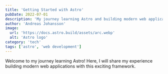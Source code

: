```yaml
---
title: 'Getting Started with Astro'
pubDate: 2022-07-01
description: 'My journey learning Astro and building modern web applications.'
author: 'Andreas Johansson'
image:
  url: 'https://docs.astro.build/assets/arc.webp'
  alt: 'Astro logo'
category: 'tech'
tags: ['astro', 'web development']
---
```


Welcome to my journey learning Astro! Here, I will share my experience building modern web applications with this exciting framework.

